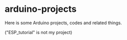 # arduino-projects
Here is some Arduino projects, codes and related things.

("ESP_tutorial" is not my project)

